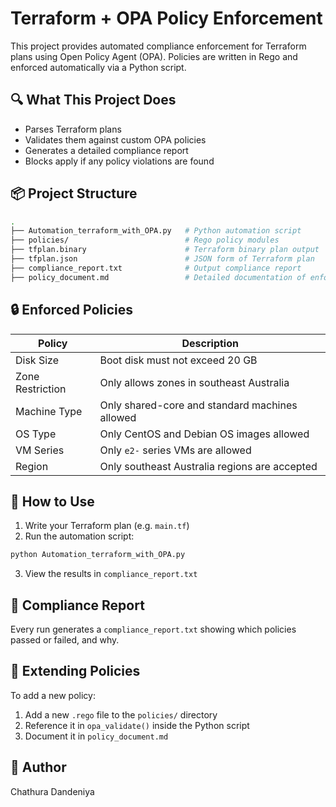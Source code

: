 # Terraform + OPA Policy Enforcement

This project provides automated compliance enforcement for Terraform plans using Open Policy Agent (OPA). Policies are written in Rego and enforced automatically via a Python script.

## 🔍 What This Project Does

- Parses Terraform plans
- Validates them against custom OPA policies
- Generates a detailed compliance report
- Blocks apply if any policy violations are found

## 📦 Project Structure

```bash
.
├── Automation_terraform_with_OPA.py   # Python automation script
├── policies/                          # Rego policy modules
├── tfplan.binary                      # Terraform binary plan output
├── tfplan.json                        # JSON form of Terraform plan
├── compliance_report.txt              # Output compliance report
├── policy_document.md                 # Detailed documentation of enforced policies
```

## 🔒 Enforced Policies

| Policy           | Description                                      |
|------------------|--------------------------------------------------|
| Disk Size        | Boot disk must not exceed 20 GB                  |
| Zone Restriction | Only allows zones in southeast Australia         |
| Machine Type     | Only shared-core and standard machines allowed   |
| OS Type          | Only CentOS and Debian OS images allowed         |
| VM Series        | Only `e2-` series VMs are allowed                |
| Region           | Only southeast Australia regions are accepted    |

## 🚀 How to Use

1. Write your Terraform plan (e.g. `main.tf`)
2. Run the automation script:

```bash
python Automation_terraform_with_OPA.py
```

3. View the results in `compliance_report.txt`

## 📄 Compliance Report

Every run generates a `compliance_report.txt` showing which policies passed or failed, and why.

## 🧩 Extending Policies

To add a new policy:

1. Add a new `.rego` file to the `policies/` directory
2. Reference it in `opa_validate()` inside the Python script
3. Document it in `policy_document.md`

## 👤 Author

Chathura Dandeniya
